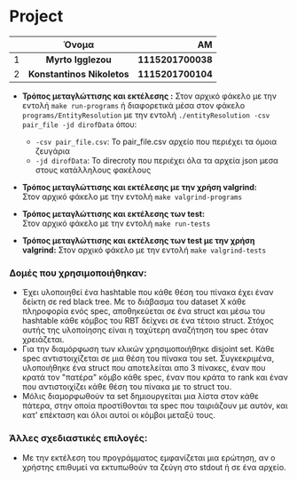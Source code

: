 # Project

|    |      Όνομα      |  ΑΜ |
|----------|:-------------:|------:|
| 1 |  __Myrto Igglezou__ | __1115201700038__ |
| 2 |   __Konstantinos Nikoletos__   |  __1115201700104__ |


* __Τρόπος μεταγλώττισης και εκτέλεσης :__ 
Στον αρχικό φάκελο με την εντολή ```make run-programs```
ή διαφορετικά μέσα στον φάκελο ```programs/EntityResolution``` με την εντολή ```./entityResolution -csv pair_file -jd dirofData```
όπου:
    - ```-csv pair_file.csv```: Το pair_file.csv αρχείο που περιέχει τα όμοια ζευγάρια 
    - ```-jd dirofData```:  Το direcroty που περιέχει όλα τα αρχεία json μεσα στους κατάλληλους φακέλους

* __Τρόπος μεταγλώττισης και εκτέλεσης με την χρήση valgrind:__  
Στον αρχικό φάκελο με την εντολή ```make valgrind-programs```

* __Τρόπος μεταγλώττισης και εκτέλεσης των test:__  
Στον αρχικό φάκελο με την εντολή ```make run-tests```

* __Τρόπος μεταγλώττισης και εκτέλεσης των test με την χρήση valgrind:__
Στον αρχικό φάκελο με την εντολή ```make valgrind-tests```



### Δομές που χρησιμοποιήθηκαν:

* Έχει υλοποιηθεί ένα hashtable που κάθε θέση του πίνακα έχει έναν δείκτη σε red black tree. Με το διάβασμα του dataset Χ κάθε πληροφορία ενός spec, αποθηκεύεται 
σε ένα struct και μέσω του hashtable κάθε κόμβος του RBT δείχνει σε ένα τέτοιο struct. Στόχος αυτής της υλοποίησης είναι η ταχύτερη αναζήτηση του spec όταν χρειάζεται.
* Για την διαμόρφωση των κλικών χρησιμοποιήθηκε disjoint set. Κάθε spec αντιστοιχίζεται σε μια θέση του πίνακα του set. Συγκεκριμένα, υλοποιήθηκε ένα struct που αποτελείται απο 3 πίνακες, έναν που κρατά τον "πατέρα" κόμβο κάθε spec, έναν που κράτα το rank και έναν που αντιστοιχίζει κάθε θέση του πίνακα με το struct του.
* Μόλις διαμορφωθούν τα set δημιουργείται μια λίστα στον κάθε πάτερα, στην οποία προστίθονται τα spec που ταιριάζουν με αυτόν, και κατ' επέκταση και όλοι αυτοί οι κόμβοι μεταξύ τους.

### Άλλες σχεδιαστικές επιλογές:

* Με την εκτέλεση του προγράμματος εμφανίζεται μια ερώτηση, αν ο χρήστης επιθυμεί να εκτυπωθούν τα ζεύγη στο stdout ή σε ένα αρχείο. 

